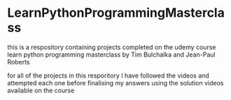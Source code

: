 # LearnPythonProgrammingMasterclass
this is a respository containing projects completed on the udemy course learn python programming masterclass by Tim Bulchalka and Jean-Paul Roberts

for all of the projects in this resporitory I have followed the videos and attempted each one before finalising my answers using the solution videos available on the course
